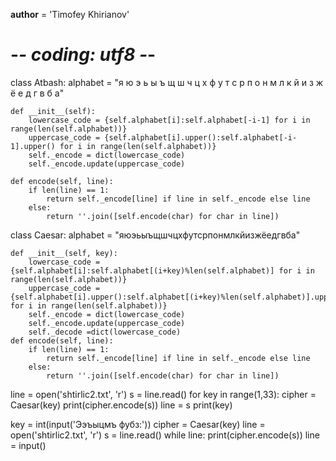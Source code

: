 __author__ = 'Timofey Khirianov'
# -*- coding: utf8 -*-

class Atbash:
    alphabet = "я 	ю 	э 	ь 	ы 	ъ 	щ 	ш 	ч 	ц 	х 	ф 	у 	т 	с 	р 	п 	о 	н 	м 	л 	к 	й 	и 	з 	ж 	ё 	е 	д 	г 	в 	б 	а"

    def __init__(self):
        lowercase_code = {self.alphabet[i]:self.alphabet[-i-1] for i in range(len(self.alphabet))}
        uppercase_code = {self.alphabet[i].upper():self.alphabet[-i-1].upper() for i in range(len(self.alphabet))}
        self._encode = dict(lowercase_code)
        self._encode.update(uppercase_code)

    def encode(self, line):
        if len(line) == 1:
            return self._encode[line] if line in self._encode else line
        else:
            return ''.join([self.encode(char) for char in line])


class Caesar:
    alphabet = "яюэьыъщшчцхфутсрпонмлкйизжёедгвба"

    def __init__(self, key):
        lowercase_code = {self.alphabet[i]:self.alphabet[(i+key)%len(self.alphabet)] for i in range(len(self.alphabet))}
        uppercase_code = {self.alphabet[i].upper():self.alphabet[(i+key)%len(self.alphabet)].upper() for i in range(len(self.alphabet))}
        self._encode = dict(lowercase_code)
        self._encode.update(uppercase_code)
        self._decode =dict(lowercase_code)
    def encode(self, line):
        if len(line) == 1:
            return self._encode[line] if line in self._encode else line
        else:
            return ''.join([self.encode(char) for char in line])


line = open('shtirlic2.txt', 'r')
s = line.read()
for key in range(1,33):
    cipher = Caesar(key)
    print(cipher.encode(s))
    line = s
    print(key)



key = int(input('Ээъыцмъ фубз:'))
cipher = Caesar(key)
line = open('shtirlic2.txt', 'r')
s = line.read()
while line:
    print(cipher.encode(s))
    line = input()
